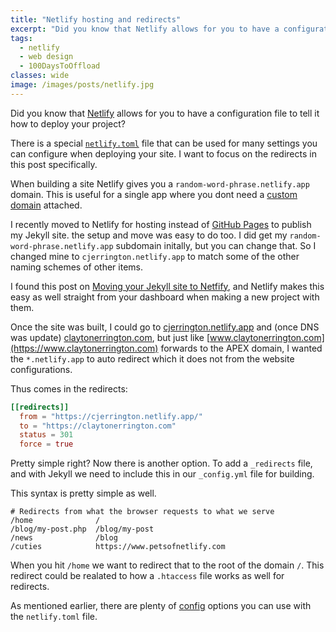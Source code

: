 ```yaml
---
title: "Netlify hosting and redirects"
excerpt: "Did you know that Netlify allows for you to have a configuration file to tell it how to deploy your project?"
tags:
  - netlify
  - web design
  - 100DaysToOffload
classes: wide
image: /images/posts/netlify.jpg
---
```


Did you know that [Netlify](https://netlify.com) allows for you to have a configuration file to tell it how to deploy your project?

<!--more-->

There is a special [`netlify.toml`](https://docs.netlify.com/configure-builds/file-based-configuration/#sample-netlify-toml-file) file that can be used for many settings you can configure when deploying your site. I want to focus on the redirects in this post specifically.

When building a site Netlify gives you a `random-word-phrase.netlify.app` domain. This is useful for a single app where you dont need a [custom domain](https://docs.netlify.com/domains-https/custom-domains/) attached.

I recently moved to Netlify for hosting instead of [GitHub Pages](https://pages.github.com/) to publish my Jekyll site. the setup and move was easy to do too. I did get my `random-word-phrase.netlify.app` subdomain initally, but you can change that. So I changed mine to `cjerrington.netlify.app` to match some of the other naming schemes of other items.

I found this post on [Moving your Jekyll site to Netfify](https://www.netlify.com/blog/2017/05/11/migrating-your-jekyll-site-to-netlify/), and Netlify makes this easy as well straight from your dashboard when making a new project with them.

Once the site was built, I could go to [cjerrington.netlify.app](https://cjerrington.netlify.app) and (once DNS was update) [claytonerrington.com](https://claytonerrington.com), but just like [www.claytonerrington.com](https://www.claytonerrington.com) forwards to the APEX domain, I wanted the `*.netlify.app` to auto redirect which it does not from the website configurations.

Thus comes in the redirects:

```toml
[[redirects]]
  from = "https://cjerrington.netlify.app/"
  to = "https://claytonerrington.com"
  status = 301
  force = true
```

Pretty simple right? Now there is another option. To add a `_redirects` file, and with Jekyll we need to include this in our `_config.yml` file for building.

This syntax is pretty simple as well.

```text
# Redirects from what the browser requests to what we serve
/home              /
/blog/my-post.php  /blog/my-post
/news              /blog
/cuties            https://www.petsofnetlify.com
```

When you hit `/home` we want to redirect that to the root of the domain `/`. This redirect could be realated to how a `.htaccess` file works as well for redirects.

As mentioned earlier, there are plenty of [config](https://docs.netlify.com/configure-builds/file-based-configuration/#sample-netlify-toml-file) options you can use with the `netlify.toml` file.
